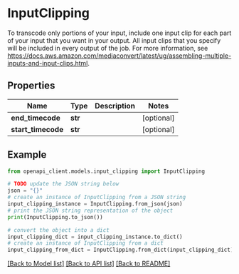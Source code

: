 # InputClipping

To transcode only portions of your input, include one input clip for each part of your input that you want in your output. All input clips that you specify will be included in every output of the job. For more information, see https://docs.aws.amazon.com/mediaconvert/latest/ug/assembling-multiple-inputs-and-input-clips.html.

## Properties

Name | Type | Description | Notes
------------ | ------------- | ------------- | -------------
**end_timecode** | **str** |  | [optional] 
**start_timecode** | **str** |  | [optional] 

## Example

```python
from openapi_client.models.input_clipping import InputClipping

# TODO update the JSON string below
json = "{}"
# create an instance of InputClipping from a JSON string
input_clipping_instance = InputClipping.from_json(json)
# print the JSON string representation of the object
print(InputClipping.to_json())

# convert the object into a dict
input_clipping_dict = input_clipping_instance.to_dict()
# create an instance of InputClipping from a dict
input_clipping_from_dict = InputClipping.from_dict(input_clipping_dict)
```
[[Back to Model list]](../README.md#documentation-for-models) [[Back to API list]](../README.md#documentation-for-api-endpoints) [[Back to README]](../README.md)


